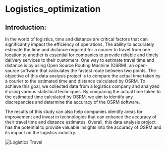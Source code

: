 # Logistics_optimization

## Introduction:
In the world of logistics, time and distance are critical factors that can significantly impact the efficiency of operations. The ability to accurately estimate the time and distance required for a courier to travel from one location to another is essential for companies to provide reliable and timely delivery services to their customers. One way to estimate travel time and distance is by using Open Source Routing Machine (OSRM), an open-source software that calculates the fastest route between two points.
The objective of this data analysis project is to compare the actual time taken by a courier to the estimated time and distance calculated by OSRM. To achieve this goal, we collected data from a logistics company and analyzed it using various statistical techniques. By comparing the actual time taken to the estimated time calculated by OSRM, we aim to identify any discrepancies and determine the accuracy of the OSRM software.

The results of this study can also help companies identify areas for improvement and invest in technologies that can enhance the accuracy of their travel time and distance estimates.
Overall, this data analysis project has the potential to provide valuable insights into the accuracy of OSRM and its impact on the logistics industry.

![Logistics Travel](https://github.com/Deepanshus29/Logistics_optimization/assets/121329003/30dd7ffd-6771-4e5e-ad16-af49fc2341e5)
